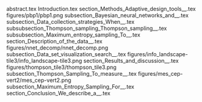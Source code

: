 abstract.tex
Introduction.tex
section_Methods_Adaptive_design_tools__.tex
figures/pbp1/pbp1.png
subsection_Bayesian_neural_networks_and__.tex
subsection_Data_collection_strategies_When__.tex
subsubsection_Thompson_sampling_Thompson_sampling__.tex
subsubsection_Maximum_entropy_sampling_To__.tex
section_Description_of_the_data__.tex
figures/nnet_decomp/nnet_decomp.png
subsection_Data_set_visualization_search__.tex
figures/info_landscape-tile3/info_landscape-tile3.png
section_Results_and_discussion__.tex
figures/thompson_tile3/thompson_tile3.png
subsection_Thompson_Sampling_To_measure__.tex
figures/mes_cep-vert2/mes_cep-vert2.png
subsection_Maximum_Entropy_Sampling_For__.tex
section_Conclusion_We_describe_a__.tex
